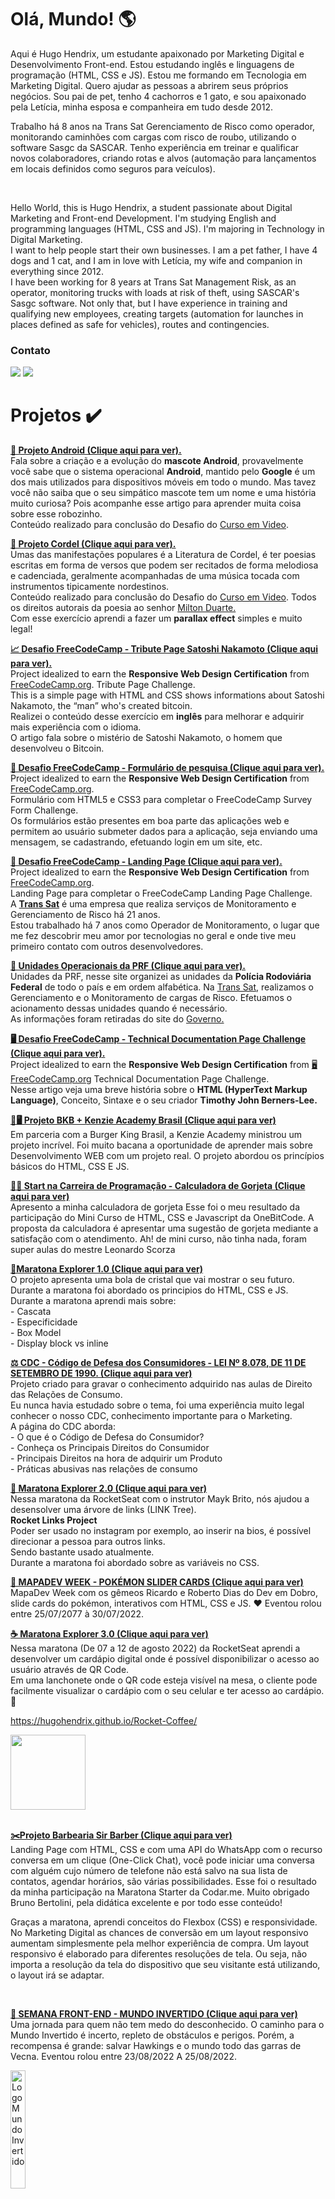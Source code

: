
<h1> Olá, Mundo! 🌎</h1>

<p>Aqui é Hugo Hendrix, um estudante apaixonado por Marketing Digital e Desenvolvimento Front-end. Estou estudando inglês e linguagens de programação (HTML, CSS e JS). Estou me formando em Tecnologia em Marketing Digital.
Quero ajudar as pessoas a abrirem seus próprios negócios. Sou pai de pet, tenho 4 cachorros e 1 gato, e sou apaixonado pela Letícia, minha esposa e companheira em tudo desde 2012. <br>

Trabalho há 8 anos na Trans Sat Gerenciamento de Risco como operador, monitorando caminhões com cargas com risco de roubo, utilizando o software Sasgc da SASCAR.
Tenho experiência em treinar e qualificar novos colaboradores, criando rotas e alvos (automação para lançamentos em locais definidos como seguros para veículos).</p>

<br>

<p>Hello World, this is Hugo Hendrix, a student passionate about Digital Marketing and Front-end Development. I'm studying English and programming languages (HTML, CSS and JS). I'm majoring in Technology in Digital Marketing. <br>
I want to help people start their own businesses. I am a pet father, I have 4 dogs and 1 cat, and I am in love with Letícia, my wife and companion in everything since 2012.
<br>
I have been working for 8 years at Trans Sat Management Risk, as an operator, monitoring trucks with loads at risk of theft, using SASCAR's Sasgc software.
Not only that, but I have experience in training and qualifying new employees, creating targets (automation for launches in places defined as safe for vehicles), routes and contingencies.</p>

<h3>Contato</h3>
<a href = "mailto:hugohendrixc@gmail.com"><img src="https://img.shields.io/badge/Gmail-D14836?style=for-the-badge&logo=gmail&logoColor=white" target="_blank"></a>
  <a href="https://www.linkedin.com/in/hugohendrix" target="_blank"><img src="https://img.shields.io/badge/-LinkedIn-%230077B5?style=for-the-badge&logo=linkedin&logoColor=white" target="_blank"></a> 


<br>
<div>
<h1>Projetos ✔️</h1>
 
<p><strong> <a href="https://hugohendrix.github.io/projeto-android/" target="_blank">💚 Projeto Android (Clique aqui para ver).</a></strong>
  <br>Fala sobre a criação e a evolução do <strong>mascote Android</strong>, provavelmente você sabe que o sistema operacional <strong>Android</strong>, mantido pelo <strong>Google</strong> é um dos mais utilizados para dispositivos móveis em todo o mundo. Mas tavez você não saiba que o seu simpático mascote tem um nome e uma história muito curiosa? Pois acompanhe esse artigo para aprender muita coisa sobre esse robozinho. 
  <br>Conteúdo realizado para conclusão do Desafio do <a href="https://www.cursoemvideo.com/">Curso em Video</a>.</p> 
 
 <p><strong> <a href="https://hugohendrix.github.io/projeto-cordel/" target="_blank">🎨 Projeto Cordel (Clique aqui para ver).</a></strong> 
  <br>Umas das manifestações populares é a Literatura de Cordel, é ter poesias escritas em forma de versos que podem ser recitados de forma melodiosa e cadenciada, geralmente acompanhadas de uma música tocada com instrumentos tipicamente nordestinos. <br> Conteúdo realizado para conclusão do Desafio do <a href="https://www.cursoemvideo.com/">Curso em Video</a>.  Todos os direitos autorais da poesia ao senhor <a href="https://www.recantodasletras.com.br/poesias/3186743">Milton Duarte.</a><br>Com esse exercício aprendi a fazer um <strong>parallax effect</strong> simples e muito legal!</p> 
 
 <p><strong><a href="https://codepen.io/hugo_hendrix/full/PoOoRdZ">📈 Desafio FreeCodeCamp - Tribute Page Satoshi Nakamoto (Clique aqui para ver).</a></strong>
  <br>Project idealized to earn the <strong>Responsive Web Design Certification</strong> from  <a href="https://www.freecodecamp.org/learn/">FreeCodeCamp.org</a>. Tribute Page Challenge.
<br>This is a simple page with HTML and CSS shows informations about Satoshi Nakamoto, the “man” who's created bitcoin. 
	 <br>Realizei o conteúdo desse exercício em <strong>inglês</strong> para melhorar e adquirir mais experiência com o idioma. <br> O artigo fala sobre o mistério de Satoshi Nakamoto, o homem que desenvolveu o Bitcoin. </p> 


 <p><strong><a href="https://codepen.io/hugo_hendrix/full/JjOdbwE">🧾 Desafio FreeCodeCamp - Formulário de pesquisa (Clique aqui para ver).</a></strong>
  <br>Project idealized to earn the <strong>Responsive Web Design Certification</strong> from  <a href="https://www.freecodecamp.org/learn/">FreeCodeCamp.org</a>.
<br> Formulário com HTML5 e CSS3 para completar o FreeCodeCamp Survey Form Challenge.<br>Os formulários estão presentes em boa parte das aplicações web e permitem ao usuário submeter dados para a aplicação, seja enviando uma mensagem, se cadastrando, efetuando login em um site, etc.</p> 

 <p><strong><a href="https://codepen.io/hugo_hendrix/full/ExbPpGN">🚚 Desafio FreeCodeCamp - Landing Page (Clique aqui para ver).</a></strong>
  <br>Project idealized to earn the <strong>Responsive Web Design Certification</strong> from  <a href="https://www.freecodecamp.org/learn/">FreeCodeCamp.org</a>.
<br> Landing Page para completar o FreeCodeCamp Landing Page Challenge.<br> 
A <a href="https://grtranssat.com.br/" title="Clique aqui para conhecer o nosso site"><strong>Trans Sat</strong></a> é uma empresa que realiza serviços de Monitoramento e Gerenciamento de Risco há 21 anos.<br>
Estou trabalhado há 7 anos como Operador de Monitoramento, o lugar que me fez descobrir meu amor por tecnologias no geral e onde tive meu primeiro contato com outros desenvolvedores.</p>
	  <p><strong><a href="https://hugohendrix.github.io/prf-unidades/">👮 Unidades Operacionais da PRF (Clique aqui para ver).</a></strong>
  <br>Unidades da PRF, nesse site organizei as unidades da <strong>Polícia Rodoviária Federal</strong> de todo o país e em ordem alfabética. Na <a href="https://grtranssat.com.br/" title="Clique aqui para conhecer o nosso site">Trans Sat</a>, realizamos o Gerenciamento e o Monitoramento de cargas de Risco. Efetuamos o acionamento dessas unidades quando é necessário.
<br>As informações foram retiradas do site do <a href="https://www.gov.br/prf/pt-br/canais-de-atendimento/unidades-prf">Governo.</a>

 <p><strong><a href="https://codepen.io/hugo_hendrix/full/VwrjjLv">🖥️ Desafio FreeCodeCamp - Technical Documentation Page Challenge (Clique aqui para ver).</a></strong>	 
  <br>Project idealized to earn the <strong>Responsive Web Design Certification</strong> from  <a href="https://www.freecodecamp.org/learn/">🖥️ FreeCodeCamp.org</a> Technical Documentation Page Challenge.<br>Nesse artigo veja uma breve história sobre o <strong>HTML (HyperText Markup Language)</strong>, Conceito, Sintaxe e o seu criador <strong>Timothy John Berners-Lee.</strong>
		 
  

<p><strong><a href="https://hugohendrix.github.io/kenzie-academy-bkb-projeto/">🍔🖥️ Projeto BKB + Kenzie Academy Brasil (Clique aqui para ver)</a></strong>
	<br>Em parceria com a Burger King Brasil, a Kenzie Academy ministrou um projeto incrível. Foi muito bacana a oportunidade de aprender mais sobre Desenvolvimento WEB com um projeto real. O projeto abordou os princípios básicos do HTML, CSS E JS. </p>

 <p><strong><a href="https://hugohendrix.github.io/start-programacao/"> 🧮👛 Start na Carreira de Programação - Calculadora de Gorjeta (Clique aqui para ver)</a></strong><br> Apresento a minha calculadora de gorjeta 
Esse foi o meu resultado da participação do Mini Curso de HTML, CSS e Javascript da OneBitCode. A proposta da calculadora é apresentar uma sugestão de gorjeta mediante a satisfação com o atendimento.
Ah! de mini curso, não tinha nada, foram super aulas do mestre Leonardo Scorza </p>

<p><strong><a href="https://hugohendrix.github.io/maratona-explorer/">🔮Maratona Explorer 1.0 (Clique aqui para ver)</a></strong>
<br>O projeto apresenta uma bola de cristal que vai mostrar o seu futuro. Durante a maratona foi abordado os principios do HTML, CSS e JS.<br>
Durante a maratona aprendi mais sobre:<br>
- Cascata <br>
- Especificidade <br>
- Box Model <br>
- Display block vs inline</p>

<p><strong><a href="https://hugohendrix.github.io/direito-dos-consumidores/">⚖️ CDC - Código de Defesa dos Consumidores - LEI Nº 8.078, DE 11 DE SETEMBRO DE 1990. (Clique aqui para ver)</a></strong><br>
Projeto criado para gravar o conhecimento adquirido nas aulas de Direito das Relações de Consumo. <br> 
Eu nunca havia estudado sobre o tema, foi uma experiência muito legal conhecer o nosso CDC, conhecimento importante para o Marketing. <br>
A página do CDC aborda: <br>
- O que é o Código de Defesa do Consumidor? <br>
- Conheça os Principais Direitos do Consumidor <br>
- Principais Direitos na hora de adquirir um Produto <br>
- Práticas abusivas nas relações de consumo
</p>

<p><strong><a href="https://hugohendrix.github.io/rocketlinks/">🚀 Maratona Explorer 2.0 (Clique aqui para ver)</a></strong> <br>
Nessa maratona da RocketSeat com o instrutor Mayk Brito, nós ajudou a desensolver uma árvore de links (LINK Tree). <br>
<strong>Rocket Links Project</strong> <br>
Poder ser usado no instagram por exemplo, ao inserir na bios, é possível direcionar a pessoa para outros links.  <br>
Sendo bastante usado atualmente. <br>
Durante a maratona foi abordado sobre as variáveis no CSS.

</p>

<p><strong><a href="https://hugohendrix.github.io/slider-cards-pokemon/">🐛 MAPADEV WEEK - POKÉMON SLIDER CARDS (Clique aqui para ver)</a></strong><br>
MapaDev Week com os gêmeos  Ricardo e Roberto Dias do Dev em Dobro, slide cards do pokémon, interativos com HTML, CSS e JS. ♥
Eventou rolou entre 25/07/2077 à 30/07/2022.</p>

<p><strong><a href="https://hugohendrix.github.io/Rocket-Coffee/">☕ Maratona Explorer 3.0 (Clique aqui para ver)</a></strong> <br>
Nessa maratona (De 07 a 12 de agosto 2022) da RocketSeat aprendi a desenvolver um cardápio digital onde é possível disponibilizar o acesso ao  usuário através de QR Code. <br>
Em uma lanchonete onde o QR code esteja visível na mesa, o cliente pode facilmente visualizar o cardápio com o seu celular e ter acesso ao cardápio.  🤩

https://hugohendrix.github.io/Rocket-Coffee/
<div>
   <img src="https://user-images.githubusercontent.com/75282590/183986987-e80f1051-aa8c-4fb2-bdb2-a1a41ddf8c89.png" width="120px">
</div>
<br>
<p><strong><a href="https://hugohendrix.github.io/maratona-starter-barbearia-sir-barber/">✂️Projeto Barbearia Sir Barber (Clique aqui para ver)</a></strong><br>
Landing Page com HTML, CSS e com uma API do WhatsApp com o recurso conversa em um clique (One-Click Chat), você pode iniciar uma conversa com alguém cujo número de telefone não está salvo na sua lista de contatos, agendar horários, são várias possibilidades. Esse foi o resultado da minha participação na Maratona Starter da Codar.me. Muito obrigado Bruno Bertolini, pela didática excelente e por todo esse conteúdo!

Graças a maratona, aprendi conceitos do Flexbox (CSS) e responsividade.
No Marketing Digital as chances de conversão em um layout responsivo aumentam simplesmente pela melhor experiência de compra. Um layout responsivo é elaborado para diferentes resoluções de tela. Ou seja, não importa a resolução da tela do dispositivo que seu visitante está utilizando, o layout irá se adaptar. </p>

</div>  
<br>
<p><strong><a href="https://hugohendrix.github.io/semana-front-end-mundo-invertido/">🧙 SEMANA FRONT-END - MUNDO INVERTIDO (Clique aqui para ver)</a></strong><br>
Uma jornada para quem não tem medo do desconhecido. O caminho para o Mundo Invertido é incerto, repleto de obstáculos e perigos. Porém, a recompensa é grande: salvar Hawkings e o mundo todo das garras de Vecna.
Eventou rolou entre 23/08/2022 A 25/08/2022.</p>
<img width="22%" alt="Logo Mundo Invertido" src="https://hermes.digitalinnovation.one/files/assets/b7e3ecba-7de8-4459-81e5-6a7c99073e41.svg">
<br>

<p><strong><a href="https://631371c1a57e6.site123.me/">🍅 É DIA DE FEIRA! - RECEITAS SAUDÁVEIS E DICAS (Clique aqui para ver)</a></strong><br>
Apresento meu projeto autoral “É dia de Feira! “, esse trabalho foi desenvolvido para as atividades de produção textual da faculdade. <br>
A proposta inicial da atividade era criar uma arte visual com gatilhos mentais para despertar a necessidade no usuário de evitar o desperdício dos alimentos.<br>
Durante a execução da tarefa fui tendo a consciência do desperdício diário de alimentos e que boa parte do desperdício ocorre nas casas. 
<br >Não somente por aquelas frutas esquecidas ou verduras deixadas na geladeira, mas também pelo fato das pessoas não reutilizarem ou não saberem como reutilizar sobras dos alimentos, como caules, ramos, cascas e até mesmo sementes em alguns casos. <br>
Utilizar cascas e sementes, reaproveitar grãos já cozidos para outros fins e congelar itens como frutas e legumes são medidas que podem contribuir para que os alimentos rendam mais.<br>
Neste sentido, tive a ideia de realmente criar o site do "É dia de feira!", organizar esse conteúdo e apresentar a importância do planejamento na hora das compras, cuidados com os alimentos e receitas saudáveis que reaproveitam cascas, folhas e sementes. </p>

<br>

<p><strong><a href="https://hugohendrix.github.io/projeto-yoga/">🧘 Projeto Yoga (Clique aqui para ver)<a/></strong><br>
Nesse projeto, o tema é sobre yoga. Utilizei as linguagens HTML e CSS, para criar uma landing page para um curso de yoga. <br>
O objetivo é praticar o desenvolvimento front-end, a criação de uma identidade visual e utilizar a técnica de post carrossel do Instagram. <br>
HTML (HyperText Markup Language) é a linguagem de marcação padrão para a criação de páginas da web.
CSS (Cascading Style Sheets) Linguagem de Estilização. É o que você usa para dar estilo à sua página Web. <br>

Identidade visual é a combinação de elementos visuais que refletem um nome, ideia, produto, empresa ou serviço.

</p>
	
<br>
	<p><strong><a href="https://hugohendrix.github.io/frontendweek/">⚖️ Front-Week - Pearson Hardman Landing page (Clique aqui para ver)<a/></strong><br>
No evento, criamos uma Landing page para a Pearson Hardman, famoso escritório de advocacia de Nova York (Suits  - série da Netflix). <br>Projeto responsivo, com carrossel feito com JS.</p>
		
<br>
	<p><strong><a href="https://hugohendrix.github.io/criando-temas-com-css/"> 🎨 Trocando Tema com CSS sem usar JavaScript (Clique aqui para ver)</a></strong><br>A pseudoclasse CSS funcional representa:has().
Um elemento se algum dos seletores relativos que são passados como um argumento corresponder a pelo menos um elemento quando ancorado nesse elemento. Essa pseudoclasse apresenta uma maneira de selecionar um elemento pai ou um elemento irmão anterior em relação a um elemento de referência, usando uma lista de seletores relativa de perdão como um argumento.

Observe que, se a :has() própria pseudoclasse não for suportada em um navegador, todo o bloco seletor falhará (a menos que :has()ela própria esteja em uma lista de seletores indulgente, como em :is()e :where().

Verifique como anda o uso de novas funcionalidades no site <a href="https://caniuse.com/">caniuse.com</a> </p>
		
		
<br>
	<p><strong><a href="https://hugohendrix.github.io/god-of-war-ragnarok/"> 🪓 God of War Ragnarök Home Page de lançamento (Clique aqui para ver)</a></strong><br>O projeto simula a home page do lançamento do jogo God of War Ragnarök. Durantes o evento tive contato pela primeira vez com o SASS e entendi a importância e a utilidade de compilar o CSS para ter um melhor desempenho. 

Para o marketing digital, um site com design bonito e com carregamento rápido, com certeza, influência na decisão favorável a conversão. As animações deixam a home page mais fluida e agradável de visitar,  isso impacta diretamente na experiência do usuário.   

Esse projeto foi desenvolvido com as seguintes tecnologias:

HTML (HyperText Markup Language).
CSS (Cascading Style Sheets).
SASS ( Syntactically Awesome Stylesheet).
JS (JavaScript).</p>

<br>


<p><strong><a href="https://hugohendrix.github.io/Calculadora-de-IMC/
" target="_blank"> 🧮 Calculadora de IMC (Clique aqui para ver) </a></strong></p>


Para dar continuidade nos estudos e praticar o desenvolvimento na web. Nesse projeto desenvolvi uma calculadora de IMC (Índice de Massa Corpórea).
Pratiquei manipulação de DOM, funções e eventos com JS. Quer descobrir seu IMC? Insira seu peso e sua altura nos campos do link abaixo e compare com os índices da tabela.


Obrigado ao  Professor Matheus Battisti (Hora de Codar).
Conheça a Comunidade:
https://horadecodar.com.br/comunidade-hora-de-codar/

<br>

<p><strong><a href="https://hugohendrix.github.io/balle-bot-lp/" target="_blank"> 🤖 Landing Page BalleBot - Rafaella Ballerini
 (Clique aqui para ver) </a></strong> <br>
Para dar continuidade nos estudos de desenvolvimento na WEB, desenvolvi a landing page para Balle bot do discord da comunidade na Rafaella Ballerini. <br>
	 Foi abordado definições de termos bastantes utilizados na internet (Flexbox, Landing Page, Discord e bot) e os conceitos básicos de HTML e CSS. Gostaria de agradecer imensamente a instrutora Rafaella Ballerini por transmitir seus conhecimentos de forma didática e natural.
</p>

<br>

<p><strong><a href="https://hugohendrix.github.io/cadastro-de-devs-form/" target="_blank"> 🧑🏽‍💻 Praticando desenvolvimento de Formulário com HTML e CSS - Rafaella Ballerini
 (Clique aqui para ver) </a></strong> <br>
O formulário HTML é uma ferramenta que permite aos usuários do site inserir e enviar dados através da Internet. Ele é composto por um ou mais elementos de formulário, como caixas de texto, botões, menus suspenso e outros elementos de entrada, usados para coletar informações do usuário.
</p>

<p><strong><a href="https://hugohendrix.github.io/tela-de-login-html-css/" target="_blank"> 🔒 TELA DE LOGIN COM TEMA DARK | HTML + CSS
 (Clique aqui para ver) </a></strong> <br>
Para dar continuidade nos estudos, segui as instruções do video no Youtube, Markzuel. Nesse projeto foi desenvolvido uma página de login e senha com uma animação incrível.
</p>
 
 <br>
 
 <p><strong><a href="https://hugohendrix.github.io/projeto-devlinks/" target="_blank"> 💻 DEV LINKS - Agregador de Links da RocketSeat (Clique aqui para ver) </a></strong> <br>
Nesse incrível projeto da RocketSeat, o educador, Maik Brito nos orinetou para criação de um agregador de links para usar como cartão de visitas online!
</p>

<br>


 <p><strong><a href="https://hugohendrix.github.io/traveller-tourism-agency/" target="_blank">✈️ Traveller Agência de Turismo (Clique aqui para ver) </a></strong> <br>
Dando continuidade ao estudos de desenvolvimento WEB, nese projeto, estudei sobre mais sobre media queries e as metas tags.

Meta tags. são tags HTML que fornecem informações sobre uma página para os mecanismos de busca. Elas geralmente ficam no cabeçalho de uma página e incluem informações como o título da página, uma descrição resumida do conteúdo e palavras-chave relacionadas à página

As meta tags também podem incluir instruções para os mecanismos de busca sobre como indexar a página e lidar com conteúdo dinâmico.
</p>





<hr>
<hr>

      
  
       
</div>
</div>

![forthebadge](https://forthebadge.com/images/badges/powered-by-coffee.svg)


##
